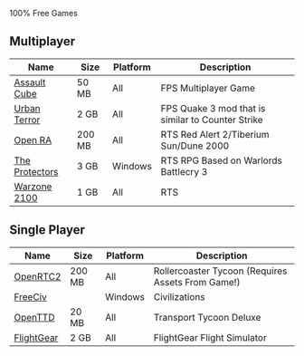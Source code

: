 100% Free Games

## Multiplayer

Name|Size|Platform|Description
--|--|--|--
[Assault Cube](https://assault.cubers.net/download.html)|50 MB|All|FPS Multiplayer Game
[Urban Terror](https://www.urbanterror.info/home/)|2 GB|All|FPS Quake 3 mod that is similar to Counter Strike
[Open RA](https://www.openra.net/download/)|200 MB|All|RTS Red Alert 2/Tiberium Sun/Dune 2000
[The Protectors](https://www.moddb.com/games/the-protectors)|3 GB|Windows|RTS RPG Based on Warlords Battlecry 3
[Warzone 2100](https://github.com/Warzone2100/warzone2100)|1 GB|All|RTS
## Single Player

Name|Size|Platform|Description
--|--|--|--
[OpenRTC2](https://openrct2.org/downloads)|200 MB|All|Rollercoaster Tycoon (Requires Assets From Game!)
[FreeCiv](http://freeciv.org/download.html)||Windows|Civilizations
[OpenTTD](https://www.openttd.org/downloads/openttd-releases/latest)|20 MB|All|Transport Tycoon Deluxe
[FlightGear](https://sourceforge.net/projects/flightgear/)|2 GB|All|FlightGear Flight Simulator
